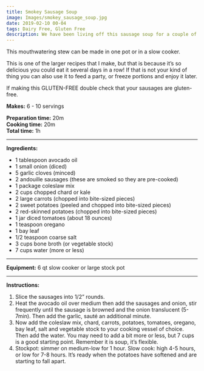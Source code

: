 ```yaml
---
title: Smokey Sausage Soup
image: Images/smokey_sausage_soup.jpg
date: 2019-02-10 00-04
tags: Dairy Free, Gluten Free
description: We have been living off this sausage soup for a couple of weeks now, not because I made too much, but because I keep making it!
---
```

This mouthwatering stew can be made in one pot or in a slow cooker. 

This is one of the larger recipes that I make, but that is because it’s so delicious you could eat it several days in a row! If that is not your kind of thing you can also use it to feed a party, or freeze portions and enjoy it later.

If making this GLUTEN-FREE double check that your sausages are gluten-free. 

**Makes:** 6 - 10 servings 

**Preparation time:** 20m  
**Cooking time:** 20m  
**Total time:** 1h

---

**Ingredients:**

- 1 tablespoon avocado oil
- 1 small onion (diced)
- 5 garlic cloves (minced)
- 2 andouille sausages (these are smoked so they are pre-cooked)
- 1 package coleslaw mix
- 2 cups chopped chard or kale
- 2 large carrots (chopped into bite-sized pieces)
- 2 sweet potatoes (peeled and chopped into bite-sized pieces)
- 2 red-skinned potatoes (chopped into bite-sized pieces)
- 1 jar diced tomatoes (about 18 ounces)
- 1 teaspoon oregano
- 1 bay leaf
- 1/2 teaspoon coarse salt
- 3 cups bone broth (or vegetable stock)
- 7 cups water (more or less)


---

**Equipment:** 6 qt slow cooker or large stock pot

---

**Instructions:**

1. Slice the sausages into 1/2” rounds. 
1. Heat the avocado oil over medium then add the sausages and onion, stir frequently until the sausage is browned and the onion translucent (5-7min). Then add the garlic, sauté an additional minute.
1. Now add the coleslaw mix, chard, carrots, potatoes, tomatoes, oregano, bay leaf, salt and vegetable stock to your cooking vessel of choice. Then add the water. You may need to add a bit more or less, but 7 cups is a good starting point. Remember it is soup, it’s flexible.
1. Stockpot: simmer on medium-low for 1 hour. Slow cook: high 4-5 hours, or low for 7-8 hours. It’s ready when the potatoes have softened and are starting to fall apart.


